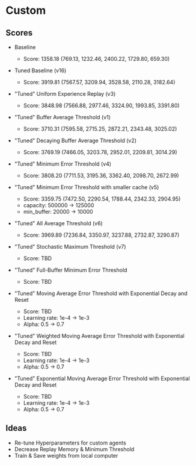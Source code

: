 # Custom

## Scores

 * Baseline
    * Score: 1358.18 (769.13, 1232.46, 2400.22, 1729.80, 659.30)
 * Tuned Baseline (v16)
    * Score: 3919.81 (7567.57, 3209.94, 3528.58, 2110.28, 3182.64)
 * "Tuned" Uniform Experience Replay (v3)
    * Score: 3848.98 (7566.88, 2977.46, 3324.90, 1993.85, 3391.80)
 * "Tuned" Buffer Average Threshold (v1)
    * Score: 3710.31 (7595.58, 2715.25, 2872.21, 2343.48, 3025.02)
 * "Tuned" Decaying Buffer Average Threshold (v2)
    * Score: 3769.19 (7466.05, 3203.78, 2952.01, 2209.81, 3014.29)
 * "Tuned" Minimum Error Threshold (v4)
    * Score: 3808.20 (7711.53, 3195.36, 3362.40, 2098.70, 2672.99)
 * "Tuned" Minimum Error Threshold with smaller cache (v5)
    * Score: 3359.75 (7472.50, 2290.54, 1788.44, 2342.33, 2904.95)
    * capacity: 500000 -> 125000
    * min_buffer: 20000 -> 10000
 * "Tuned" All Average Threshold (v6)
    * Score: 3969.89 (7236.84, 3350.97, 3237.88, 2732.87, 3290.87)
 * "Tuned" Stochastic Maximum Threshold (v7)
    * Score: TBD
 * "Tuned" Full-Buffer Minimum Error Threshold
    * Score: TBD



 * "Tuned" Moving Average Error Threshold with Exponential Decay and Reset
    * Score: TBD
    * Learning rate: 1e-4 -> 1e-3
    * Alpha: 0.5 -> 0.7
 * "Tuned" Weighted Moving Average Error Threshold with Exponential Decay and Reset
    * Score: TBD
    * Learning rate: 1e-4 -> 1e-3
    * Alpha: 0.5 -> 0.7
 * "Tuned" Exponential Moving Average Error Threshold with Exponential Decay and Reset
    * Score: TBD
    * Learning rate: 1e-4 -> 1e-3
    * Alpha: 0.5 -> 0.7

## Ideas
 * Re-tune Hyperparameters for custom agents
 * Decrease Replay Memory & Minimum Threshold
 * Train & Save weights from local computer
